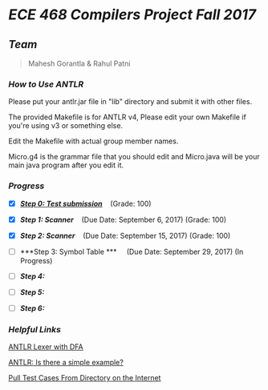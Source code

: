 # ***ECE 468 Compilers Project Fall 2017***

## ***Team***
> Mahesh Gorantla & Rahul Patni

### ***How to Use ANTLR***
Please put your antlr.jar file in "lib" directory
and submit it with other files.

The provided Makefile is for ANTLR v4,
Please edit your own Makefile if you're using v3 or something else.

Edit the Makefile with actual group member names.

Micro.g4 is the grammar file that you should edit and Micro.java will be your main java program after you edit it.

### ***Progress***
- [x] [***Step 0: Test submission***](https://github.com/ECE468/468project-just-in-time-droids/tree/step0-submission)&nbsp;&nbsp;&nbsp;&nbsp;(Grade: 100)
- [x] ***Step 1: Scanner***&nbsp;&nbsp;&nbsp;&nbsp;(Due Date: September 6, 2017) (Grade: 100)
- [x] ***Step 2: Scanner***&nbsp;&nbsp;&nbsp;&nbsp;(Due Date: September 15, 2017) (Grade: 100)
- [ ] ***Step 3: Symbol Table ***&nbsp;&nbsp;&nbsp;&nbsp; (Due Date: September 29, 2017) (In Progress)
- [ ] ***Step 4:***
- [ ] ***Step 5:***
- [ ] ***Step 6:***


### ***Helpful Links***
[ANTLR Lexer with DFA](http://web.mit.edu/dmaze/school/6.824/antlr-2.7.0/doc/lexer.html#dfacompare)

[ANTLR: Is there a simple example?](https://stackoverflow.com/questions/1931307/antlr-is-there-a-simple-example)

[Pull Test Cases From Directory on the Internet](https://stackoverflow.com/questions/273743/using-wget-to-recursively-fetch-a-directory-with-arbitrary-files-in-it)
